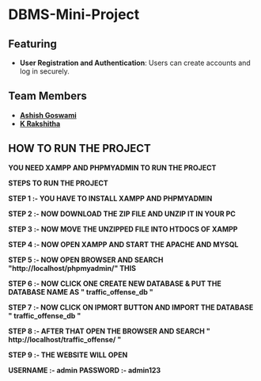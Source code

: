 # DBMS-Mini-Project

## Featuring

- **User Registration and Authentication**: Users can create accounts and log in securely.




## Team Members

- **[Ashish Goswami](https://github.com/Ashish6298)**
- **[K Rakshitha](https://github.com/Rakshitha037)**

## HOW TO RUN THE PROJECT

**YOU NEED XAMPP AND PHPMYADMIN TO  RUN THE PROJECT**

**STEPS TO RUN THE PROJECT**

**STEP 1 :- YOU HAVE TO INSTALL  XAMPP AND PHPMYADMIN**

**STEP 2 :- NOW DOWNLOAD THE ZIP FILE AND UNZIP IT IN YOUR PC**

**STEP 3 :- NOW MOVE THE UNZIPPED FILE INTO HTDOCS OF XAMPP**

**STEP 4 :- NOW OPEN XAMPP AND START THE APACHE AND MYSQL**

**STEP 5 :- NOW OPEN BROWSER AND SEARCH "http://localhost/phpmyadmin/" THIS**

**STEP 6 :- NOW CLICK ONE CREATE NEW DATABASE & PUT THE DATABASE NAME AS " traffic_offense_db "**

**STEP 7 :- NOW CLICK ON IPMORT BUTTON AND IMPORT THE DATABASE " traffic_offense_db "**

**STEP 8 :- AFTER THAT OPEN THE BROWSER AND SEARCH " http://localhost/traffic_offense/ "**

**STEP 9 :- THE WEBSITE WILL OPEN**

**USERNAME :- admin**
**PASSWORD :- admin123**

